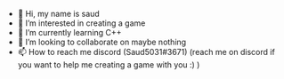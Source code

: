 - 👋 Hi, my name is saud
- 👀 I’m interested in creating a game
- 🌱 I’m currently learning C++
- 💞️ I’m looking to collaborate on maybe nothing
- 📫 How to reach me discord (Saud5031#3671)
(reach me on discord if you want to help me creating a game with you :) )
<!---
saudplay2000/saudplay2000 is a ✨ special ✨ repository because its `README.md` (this file) appears on your GitHub profile.
You can click the Preview link to take a look at your changes.
--->

